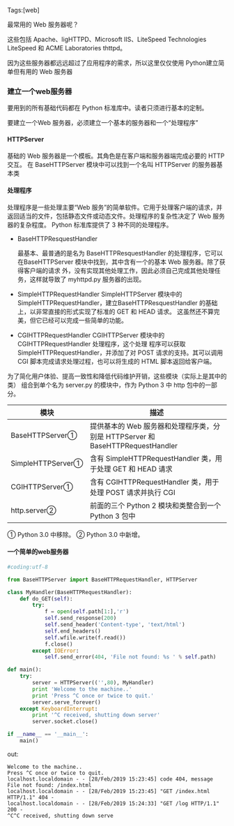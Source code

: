 Tags:[web]

最常用的 Web 服务器呢？

这些包括 Apache、ligHTTPD、Microsoft IIS、LiteSpeed Technologies LiteSpeed 和 ACME
Laboratories thttpd。

因为这些服务器都远远超过了应用程序的需求，所以这里仅仅使用 Python建立简单但有用的 Web 服务器

### 建立一个web服务器

要用到的所有基础代码都在 Python 标准库中。读者只须进行基本的定制。

要建立一个Web 服务器，必须建立一个基本的服务器和一个“处理程序”

#### HTTPServer

基础的 Web 服务器是一个模板。其角色是在客户端和服务器端完成必要的 HTTP 交互。
在 BaseHTTPServer 模块中可以找到一个名叫 HTTPServer 的服务器基本类



#### 处理程序

处理程序是一些处理主要“Web 服务”的简单软件。它用于处理客户端的请求，并返回适当的文件，包括静态文件或动态文件。处理程序的复杂性决定了 Web 服务器的复杂程度。
Python 标准库提供了 3 种不同的处理程序。



* BaseHTTPResquestHandler

  最基本、最普通的是名为 BaseHTTPResquestHandler 的处理程序，它可以在BaseHTTPServer 模块中找到，其中含有一个的基本 Web 服务器。除了获得客户端的请求
  外，没有实现其他处理工作，因此必须自己完成其他处理任务，这样就导致了 myhttpd.py
  服务器的出现。

* SimpleHTTPRequestHandler
  SimpleHTTPServer 模块中的 SimpleHTTPRequestHandler，建立BaseHTTPResquestHandler
  的基础上，以非常直接的形式实现了标准的 GET 和 HEAD 请求。
  这虽然还不算完美，但它已经可以完成一些简单的功能。
* CGIHTTPRequestHandler
  CGIHTTPServer 模块中的 CGIHTTPRequestHandler 处理程序，这个处理
  程序可以获取 SimpleHTTPRequestHandler，并添加了对 POST 请求的支持。其可以调用
  CGI 脚本完成请求处理过程，也可以将生成的 HTML 脚本返回给客户端。

为了简化用户体验、提高一致性和降低代码维护开销，这些模块（实际上是其中的类）
组合到单个名为 server.py 的模块中，作为 Python 3 中 http 包中的一部分。

| 模块              | 描述                                                         |
| ----------------- | ------------------------------------------------------------ |
| BaseHTTPServer①   | 提供基本的 Web 服务器和处理程序类，分别是 HTTPServer 和 BaseHTTPRequestHandler |
| SimpleHTTPServer① | 含有 SimpleHTTPRequestHandler 类，用于处理 GET 和 HEAD 请求  |
| CGIHTTPServer①    | 含有 CGIHTTPRequestHandler 类，用于处理 POST 请求并执行 CGI  |
| http.server②      | 前面的三个 Python 2 模块和类整合到一个 Python 3 包中         |

① Python 3.0 中移除。
② Python 3.0 中新增。



 #### 一个简单的web服务器

```python
#coding:utf-8

from BaseHTTPServer import BaseHTTPRequestHandler, HTTPServer

class MyHandler(BaseHTTPRequestHandler):
    def do_GET(self):
        try:
            f = open(self.path[1:],'r')
            self.send_response(200)
            self.send_header('Content-type', 'text/html')
            self.end_headers()
            self.wfile.write(f.read())
            f.close()
        except IOError:
            self.send_error(404, 'File not found: %s ' % self.path)

def main():
    try:
        server = HTTPServer(('',80), MyHandler)
        print 'Welcome to the machine..'
        print 'Press ^C once or twice to quit.'
        server.serve_forever()
    except KeyboardInterrupt:
        print '^C received, shutting down server'
        server.socket.close()

if __name__ == '__main__':
    main()

```

out:

```
Welcome to the machine..
Press ^C once or twice to quit.
localhost.localdomain - - [28/Feb/2019 15:23:45] code 404, message File not found: /index.html 
localhost.localdomain - - [28/Feb/2019 15:23:45] "GET /index.html HTTP/1.1" 404 -
localhost.localdomain - - [28/Feb/2019 15:24:33] "GET /log HTTP/1.1" 200 -
^C^C received, shutting down serve
```

